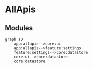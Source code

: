 # AllApis

## Modules
```mermaid
graph TD
    app:allapis-->core:ui
    app:allapis-->feature:settings
    feature:settings-->core:datastore
    core:ui-->core:datastore
    core:datastore
```
